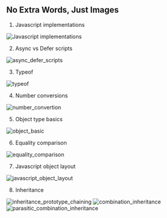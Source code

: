 ## No Extra Words, Just Images


1. Javascript implementations

![Javascript implementations](./images/javascript_implementations.png)

2. Async vs Defer scripts

![async_defer_scripts](./images/async_defer_scripts.png)

3. Typeof

![typeof](./images/typeof.png)

4. Number conversions

![number_convertion](./images/number_convertion.png)

5. Object type basics

![object_basic](./images/object_basics.png)

6. Equality comparison

![equality_comparison](./images/equality_comparison.png)

7. Javascript object layout

![javascript_object_layout](./images/javascript_object_layout.jpg)

8. Inheritance

![inheritance_prototype_chaining](./images/inheritance_prototype_chaining.png)
![combination_inheritance](./images/combination_inheritance.png)
![parasitic_combination_inheritance](./images/parasitic_combination_inheritance.png)
